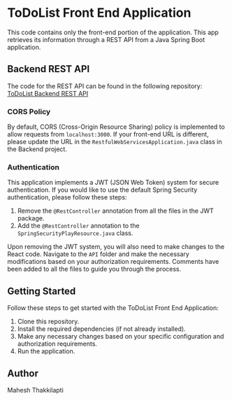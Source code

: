 # ToDoList Front End Application

This code contains only the front-end portion of the application. This app retrieves its information through a REST API from a Java Spring Boot application.

## Backend REST API

The code for the REST API can be found in the following repository:
[ToDoList Backend REST API](https://github.com/thakkilm/ToDoList-Backend-Rest-API)

### CORS Policy

By default, CORS (Cross-Origin Resource Sharing) policy is implemented to allow requests from `localhost:3000`. If your front-end URL is different, please update the URL in the `RestfulWebServicesApplication.java` class in the Backend project.

### Authentication

This application implements a JWT (JSON Web Token) system for secure authentication. If you would like to use the default Spring Security authentication, please follow these steps:

1. Remove the `@RestController` annotation from all the files in the JWT package.
2. Add the `@RestController` annotation to the `SpringSecurityPlayResource.java` class.

Upon removing the JWT system, you will also need to make changes to the React code. Navigate to the `API` folder and make the necessary modifications based on your authorization requirements. Comments have been added to all the files to guide you through the process.

## Getting Started

Follow these steps to get started with the ToDoList Front End Application:

1. Clone this repository.
2. Install the required dependencies (if not already installed).
3. Make any necessary changes based on your specific configuration and authorization requirements.
4. Run the application.

## Author

Mahesh Thakkilapti

